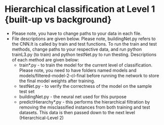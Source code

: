 # Hierarchical classification at Level 1 {built-up vs background}
* Please note, you have to change paths to your data in each file. 
* File descriptions are given below. Please note, buildingNet.py refers to the CNN.It is called by train and test functions. To run the train and test methods, change paths to your respective data, and run python trainL3.py (to train) and python testNet.py to run thesting. Descriptions of each method are given below: 
	* train*.py - to train the model for the current level of classification. Please note, you need to have folders named models and models/filtered-model-2-cl-final before running the network to store the  final model weights after training.
	* testNet.py - to verify the correctness of the model on the sample test set
	* buildingNet.py - the neural net used for this purpose
	* predictHierarchy*.py - this performs the hierarchical filtration  by removing the misclassified instances from both training and test datasets. This data is then passed down to the next level (Hierarchical-Level 2)
